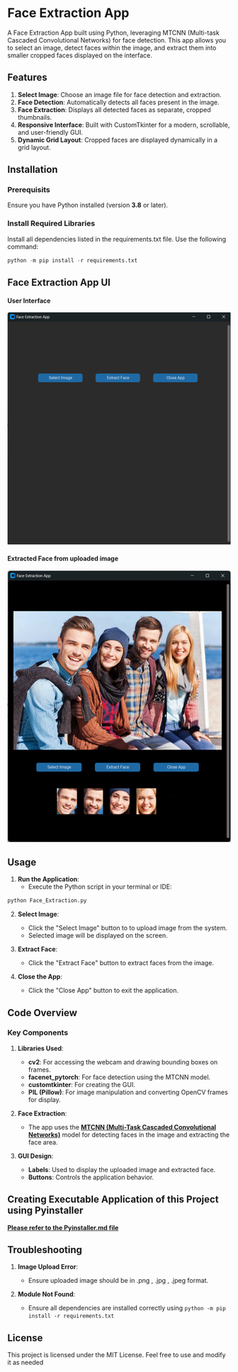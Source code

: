 # Face Extraction App

A Face Extraction App built using Python, leveraging MTCNN (Multi-task Cascaded Convolutional Networks) for face detection. This app allows you to select an image, detect faces within the image, and extract them into smaller cropped faces displayed on the interface.

## Features
1. **Select Image**: Choose an image file for face detection and extraction.
2. **Face Detection**: Automatically detects all faces present in the image.
3. **Face Extraction**: Displays all detected faces as separate, cropped thumbnails.
4. **Responsive Interface**: Built with CustomTkinter for a modern, scrollable, and user-friendly GUI.
5. **Dynamic Grid Layout**: Cropped faces are displayed dynamically in a grid layout.
 

## Installation
### Prerequisits
Ensure you have Python installed (version **3.8** or later).

### Install Required Libraries
Install all dependencies listed in the requirements.txt file. Use the following command:
```python
python -m pip install -r requirements.txt
```

## Face Extraction App UI 
#### User Interface 
<img src="ui.png"> 

#### Extracted Face from uploaded image
<img src="extracted.png">

## Usage 
1. **Run the Application**:
     * Execute the Python script in your terminal or IDE:
```python
python Face_Extraction.py
```
2. **Select Image**:
    * Click the "Select Image" button to to upload image from the system.
    * Selected image will be displayed on the screen.

3. **Extract Face**:
    * Click the "Extract Face" button to extract faces from the image.

4. **Close the App**:
    * Click the "Close App" button to exit the application.

## Code Overview
### Key Components

1. **Libraries Used**:
    * **cv2**: For accessing the webcam and drawing bounding boxes on frames.
    * **facenet_pytorch**: For face detection using the MTCNN model.
    * **customtkinter**: For creating the GUI.
    * **PIL (Pillow)**: For image manipulation and converting OpenCV frames for display.

2. **Face Extraction**:
   * The app uses the **[MTCNN (Multi-Task Cascaded Convolutional Networks)](https://arxiv.org/pdf/1604.02878)** model for detecting faces in the image and extracting the face area.

3. **GUI Design**:
   * **Labels**: Used to display the uploaded image and extracted face.
   * **Buttons**: Controls the application behavior.

## Creating Executable Application of this Project using Pyinstaller
**[Please refer to the Pyinstaller.md file](Pyinstaller.md)**

## Troubleshooting

1. **Image Upload Error**:
   * Ensure uploaded image should be in .png , .jpg , .jpeg format.
  
2. **Module Not Found**:
   * Ensure all dependencies are installed correctly using ```python -m pip install -r requirements.txt```

  
## License
This project is licensed under the MIT License. Feel free to use and modify it as needed
